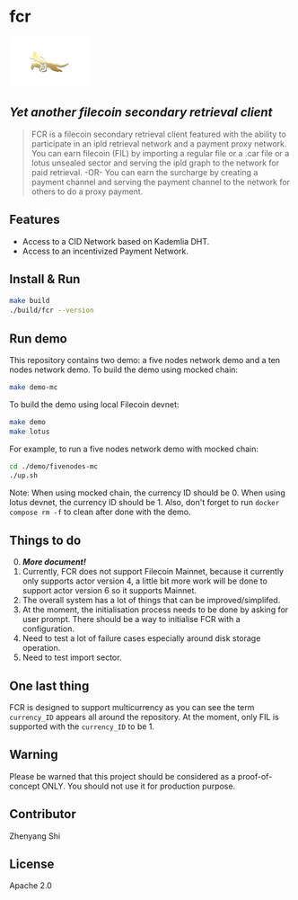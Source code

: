 # fcr

![alt text][logo]

[logo]: logo.png "FCR"

## _Yet another filecoin secondary retrieval client_
> FCR is a filecoin secondary retrieval client featured with the ability to participate in an ipld  retrieval network and a payment proxy network.
> You can earn filecoin (FIL) by importing a regular file or a .car file or a lotus unsealed sector and serving the ipld graph to the network for paid retrieval.
> -OR-
> You can earn the surcharge by creating a payment channel and serving the payment channel to the network for others to do a proxy payment.

## Features
- Access to a CID Network based on Kademlia DHT.
- Access to an incentivized Payment Network.

## Install & Run
```sh
make build
./build/fcr --version
```

## Run demo
This repository contains two demo: a five nodes network demo and a ten nodes network demo.
To build the demo using mocked chain:
```sh
make demo-mc
```
To build the demo using local Filecoin devnet:
```sh
make demo
make lotus
```
For example, to run a five nodes network demo with mocked chain:
```sh
cd ./demo/fivenodes-mc
./up.sh
```
Note: When using mocked chain, the currency ID should be 0. When using lotus devnet, the currency ID should be 1. Also, don't forget to run `docker compose rm -f` to clean after done with the demo.

## Things to do
0. *__More document!__*
1. Currently, FCR does not support Filecoin Mainnet, because it currently only supports actor version 4, a little bit more work will be done to support actor version 6 so it supports Mainnet.
2. The overall system has a lot of things that can be improved/simplifed.
3. At the moment, the initialisation process needs to be done by asking for user prompt. There should be a way to initialise FCR with a configuration.
4. Need to test a lot of failure cases especially around disk storage operation.
5. Need to test import sector.

## One last thing
FCR is designed to support multicurrency as you can see the term `currency_ID` appears all around the repository. At the moment, only FIL is supported with the `currency_ID` to be 1.

## Warning
Please be warned that this project should be considered as a proof-of-concept ONLY. You should not use it for production purpose.

## Contributor
Zhenyang Shi

## License
Apache 2.0
